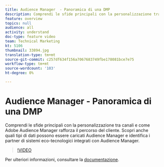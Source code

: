 ```yaml
---
title: Audience Manager  - Panoramica di una DMP
description: Comprendi le sfide principali con la personalizzazione tra canali e come Adobe Audience Manager rafforza il percorso del cliente. Scopri anche quali tipi di dati possono essere caricati  Audience Manager e identifica i partner di sistemi eco-tecnologici integrati con  Audience Manager.
feature: overview
topics: null
audience: all
activity: understand
doc-type: feature video
team: Technical Marketing
kt: 5106
thumbnail: 33894.jpg
translation-type: tm+mt
source-git-commit: c257df634f156a7067683749fbe178081bce7e75
workflow-type: tm+mt
source-wordcount: '103'
ht-degree: 0%

---
```



# Audience Manager  - Panoramica di una DMP

Comprendi le sfide principali con la personalizzazione tra canali e come Adobe Audience Manager rafforza il percorso del cliente. Scopri anche quali tipi di dati possono essere caricati  Audience Manager e identifica i partner di sistemi eco-tecnologici integrati con  Audience Manager.

>[!VIDEO](https://video.tv.adobe.com/v/33894/?quality=12)

Per ulteriori informazioni, consultare la [documentazione](https://docs.adobe.com/content/help/en/audience-manager/user-guide/overview/aam-overview.html).
